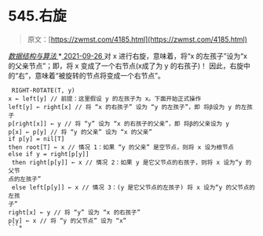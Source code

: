 <!--yml
category: 未分类
date: 0001-01-01 00:00:00
-->

# 545.右旋

> 原文：[https://zwmst.com/4185.html](https://zwmst.com/4185.html)

   [ *数据结构与算法* ](https://zwmst.com/%e6%95%b0%e6%8d%ae%e7%bb%93%e6%9e%84%e4%b8%8e%e7%ae%97%e6%b3%95)*[ <time datetime="2021-09-27T01:15:47+08:00"> 2021-09-26 </time> ](https://zwmst.com/4185.html)  对 x 进行右旋，意味着，将“x 的左孩子”设为“x 的父亲节点”；即，将 x 变成了一个右节点(x成了为 y 的右孩子)！ 因此，右旋中的“右”，意味着“被旋转的节点将变成一个右节点”。

```
 RIGHT-ROTATE(T, y) 
x ← left[y] // 前提：这里假设 y 的左孩子为 x。下面开始正式操作
left[y] ← right[x] // 将 “x 的右孩子” 设为 “y 的左孩子”，即 将β设为 y 的左孩子
p[right[x]] ← y // 将 “y” 设为 “x 的右孩子的父亲”，即 将β的父亲设为 y
p[x] ← p[y] // 将 “y 的父亲” 设为 “x 的父亲”
if p[y] = nil[T] 
then root[T] ← x // 情况 1：如果 “y 的父亲” 是空节点，则将 x 设为根节点
else if y = right[p[y]] 
 then right[p[y]] ← x // 情况 2：如果 y 是它父节点的右孩子，则将 x 设为“y 的父节
点的左孩子”
 else left[p[y]] ← x // 情况 3：(y 是它父节点的左孩子) 将 x 设为“y 的父节点的左孩
子”
right[x] ← y // 将 “y” 设为 “x 的右孩子”
p[y] ← x // 将 “y 的父节点” 设为 “x”
```*